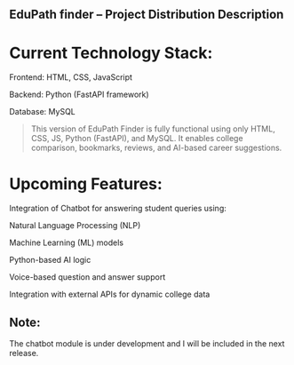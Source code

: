 
## EduPath finder – Project Distribution Description

# Current Technology Stack:

Frontend: HTML, CSS, JavaScript

Backend: Python (FastAPI framework)

Database: MySQL


> This version of EduPath Finder is fully functional using only HTML, CSS, JS, Python (FastAPI), and MySQL. It enables college comparison, bookmarks, reviews, and AI-based career suggestions.




# Upcoming Features:

Integration of Chatbot for answering student queries using:

Natural Language Processing (NLP)

Machine Learning (ML) models

Python-based AI logic


Voice-based question and answer support

Integration with external APIs for dynamic college data




## Note:
The chatbot module is under development and I will be  included in the next release.
